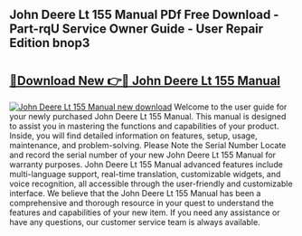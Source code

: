 ## John Deere Lt 155 Manual PDf Free Download - Part-rqU Service Owner Guide - User Repair Edition bnop3

# <h2><a href="http://bc97507.oget.top/?id=John+Deere+Lt+155+Manual">🔗Download New 👉🔴 John Deere Lt 155 Manual</a></h2>

[![John Deere Lt 155 Manual new download](https://i.imgur.com/5g1atiW.png)](http://bc97507.oget.top/?id=John+Deere+Lt+155+Manual)
Welcome to the user guide for your newly purchased John Deere Lt 155 Manual. This manual is designed to assist you in mastering the functions and capabilities of your product. Inside, you will find detailed information on features, setup, usage, maintenance, and problem-solving. Please Note the Serial Number Locate and record the serial number of your new John Deere Lt 155 Manual for warranty purposes. John Deere Lt 155 Manual advanced features include multi-language support, real-time translation, customizable widgets, and voice recognition, all accessible through the user-friendly and customizable interface. We believe that the John Deere Lt 155 Manual has been a comprehensive and thorough resource in your quest to understand the features and capabilities of your new item. If you need any assistance or have any questions, our customer service team is always available.
